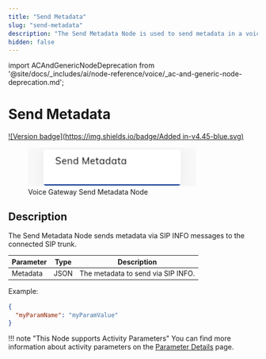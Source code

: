 ```yaml
---
title: "Send Metadata"
slug: "send-metadata"
description: "The Send Metadata Node is used to send metadata in a voice conversation."
hidden: false
---
```


import ACAndGenericNodeDeprecation from '@site/docs/_includes/ai/node-reference/voice/_ac-and-generic-node-deprecation.md';

# Send Metadata

[![Version badge](https://img.shields.io/badge/Added in-v4.45-blue.svg)](../../../../../release-notes/4.45.md)

<figure>
  <img class="image-center" src="../../../../../../static/img/_assets/ai/build/node-reference/generic-voice/send-metadata.png" width="80%" />
  <figcaption>Voice Gateway Send Metadata Node</figcaption>
</figure>

## Description

<ACAndGenericNodeDeprecation />

The Send Metadata Node sends metadata via SIP INFO messages to the connected SIP trunk.

| Parameter | Type | Description                        |
|-----------|------|------------------------------------|
| Metadata | JSON | The metadata to send via SIP INFO. |

Example:

```json
{
  "myParamName": "myParamValue"
}
```

!!! note "This Node supports Activity Parameters"
    You can find more information about activity parameters on the [Parameter Details](../voice-gateway/parameter-details.md) page.